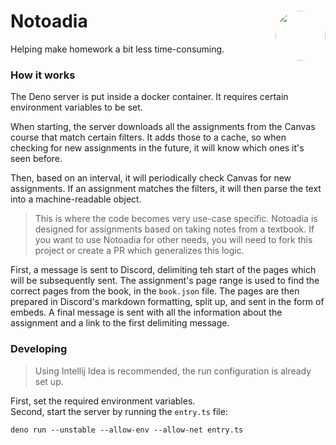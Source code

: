 # Notoadia <img src="https://i.ibb.co/JmVV8Vf/notoadia.png" height="auto" width="80" style="border-radius:50%" align="right">

Helping make homework a bit less time-consuming.

### How it works

The Deno server is put inside a docker container. It requires certain environment variables to be set.

When starting, the server downloads all the assignments from the Canvas course that match certain filters. It adds those
to a cache, so when checking for new assignments in the future, it will know which ones it's seen before.

Then, based on an interval, it will periodically check Canvas for new assignments. If an assignment matches the filters,
it will then parse the text into a machine-readable object.

> This is where the code becomes very use-case specific. Notoadia is designed for assignments based on taking notes from a textbook. If you want to use Notoadia for other needs, you will need to fork this project or create a PR which generalizes this logic.

First, a message is sent to Discord, delimiting teh start of the pages which will be subsequently sent. The assignment's
page range is used to find the correct pages from the book, in the `book.json`
file. The pages are then prepared in Discord's markdown formatting, split up, and sent in the form of embeds. A final
message is sent with all the information about the assignment and a link to the first delimiting message.

### Developing

> Using Intellij Idea is recommended, the run configuration is already set up.

First, set the required environment variables.<br />Second, start the server by running the `entry.ts` file:

```
deno run --unstable --allow-env --allow-net entry.ts
```